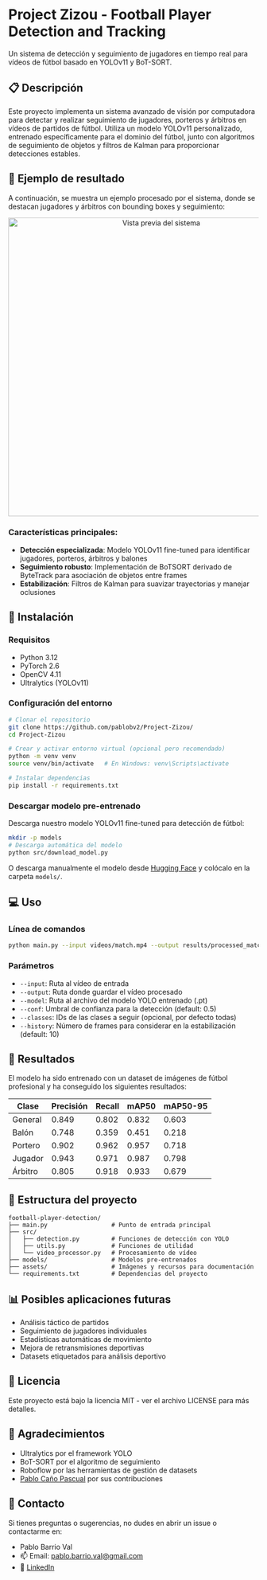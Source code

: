 # Project Zizou - Football Player Detection and Tracking

Un sistema de detección y seguimiento de jugadores en tiempo real para vídeos de fútbol basado en YOLOv11 y BoT-SORT.

## 📋 Descripción

Este proyecto implementa un sistema avanzado de visión por computadora para detectar y realizar seguimiento de jugadores, porteros y árbitros en vídeos de partidos de fútbol. Utiliza un modelo YOLOv11 personalizado, entrenado específicamente para el dominio del fútbol, junto con algoritmos de seguimiento de objetos y filtros de Kalman para proporcionar detecciones estables.

## 📸 Ejemplo de resultado

A continuación, se muestra un ejemplo procesado por el sistema, donde se destacan jugadores y árbitros con bounding boxes y seguimiento:

<p align="center">
  <img src="assets/gif_ejemplo_resultado.gif" alt="Vista previa del sistema" width="600"/>
</p>


### Características principales:

- **Detección especializada**: Modelo YOLOv11 fine-tuned para identificar jugadores, porteros, árbitros y balones
- **Seguimiento robusto**: Implementación de BoTSORT derivado de ByteTrack para asociación de objetos entre frames
- **Estabilización**: Filtros de Kalman para suavizar trayectorias y manejar oclusiones

## 🚀 Instalación

### Requisitos

- Python 3.12
- PyTorch 2.6
- OpenCV 4.11
- Ultralytics (YOLOv11)

### Configuración del entorno

```bash
# Clonar el repositorio
git clone https://github.com/pablobv2/Project-Zizou/
cd Project-Zizou

# Crear y activar entorno virtual (opcional pero recomendado)
python -m venv venv
source venv/bin/activate   # En Windows: venv\Scripts\activate

# Instalar dependencias
pip install -r requirements.txt
```

### Descargar modelo pre-entrenado

Descarga nuestro modelo YOLOv11 fine-tuned para detección de fútbol:

```bash
mkdir -p models
# Descarga automática del modelo
python src/download_model.py
```

O descarga manualmente el modelo desde [Hugging Face](https://huggingface.co/pablobv2/Project-Zizou) y colócalo en la carpeta `models/`.

## 💻 Uso

### Línea de comandos

```bash
python main.py --input videos/match.mp4 --output results/processed_match.mp4 --model models/trained_model.pt --conf 0.5
```

### Parámetros

- `--input`: Ruta al vídeo de entrada
- `--output`: Ruta donde guardar el vídeo procesado
- `--model`: Ruta al archivo del modelo YOLO entrenado (.pt)
- `--conf`: Umbral de confianza para la detección (default: 0.5)
- `--classes`: IDs de las clases a seguir (opcional, por defecto todas)
- `--history`: Número de frames para considerar en la estabilización (default: 10)


## 🧪 Resultados

El modelo ha sido entrenado con un dataset de imágenes de fútbol profesional y ha conseguido los siguientes resultados:

| Clase    | Precisión | Recall | mAP50 | mAP50-95 |
|----------|-----------|--------|-------|----------|
| General  | 0.849     | 0.802  | 0.832 | 0.603    |
| Balón    | 0.748     | 0.359  | 0.451 | 0.218    |
| Portero  | 0.902     | 0.962  | 0.957 | 0.718    |
| Jugador  | 0.943     | 0.971  | 0.987 | 0.798    |
| Árbitro  | 0.805     | 0.918  | 0.933 | 0.679    |

## 🔧 Estructura del proyecto

```
football-player-detection/
├── main.py                  # Punto de entrada principal
├── src/
│   ├── detection.py         # Funciones de detección con YOLO
│   ├── utils.py             # Funciones de utilidad
│   └── video_processor.py   # Procesamiento de vídeo
├── models/                  # Modelos pre-entrenados
├── assets/                  # Imágenes y recursos para documentación
└── requirements.txt         # Dependencias del proyecto
```

## 📊 Posibles aplicaciones futuras

- Análisis táctico de partidos
- Seguimiento de jugadores individuales
- Estadísticas automáticas de movimiento
- Mejora de retransmisiones deportivas
- Datasets etiquetados para análisis deportivo

## 📜 Licencia

Este proyecto está bajo la licencia MIT - ver el archivo LICENSE para más detalles.

## 🙏 Agradecimientos

- Ultralytics por el framework YOLO
- BoT-SORT por el algoritmo de seguimiento
- Roboflow por las herramientas de gestión de datasets
- [Pablo Caño Pascual](https://github.com/pablocpas) por sus contribuciones 

## 📧 Contacto

Si tienes preguntas o sugerencias, no dudes en abrir un issue o contactarme en:

- Pablo Barrio Val
- 📫 Email: pablo.barrio.val@gmail.com
- 🔗 [LinkedIn](https://www.linkedin.com/in/pablo-barrio-val)
